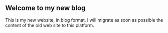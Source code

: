 ## Welcome to my new blog
This is my new website, in blog format. I will migrate as soon as
possible the content of the old web site to this platform.